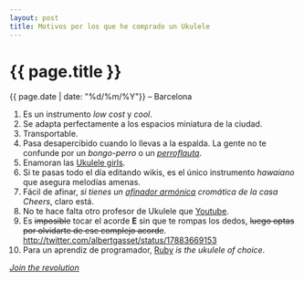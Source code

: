 ```yaml
---
layout: post
title: Motivos por los que he comprado un Ukulele
---
```


# {{ page.title }}

{{ page.date | date: "%d/%m/%Y"}} &ndash; Barcelona

1. Es un instrumento *low cost* y *cool*. 
2. Se adapta perfectamente a los espacios miniatura de la ciudad.
3. Transportable.
4. Pasa desapercibido cuando lo llevas a la espalda. La gente no te confunde por un *bongo-perro* o un *[perroflauta](http://www.frikipedia.es/friki/Perroflauta)*.
5. Enamoran las [Ukulele girls](http://www.miniplug.tv/26-02-2009/ukulele-girls/).
6. Si te pasas todo el día editando wikis, es el único instrumento *hawaiano* que asegura melodías amenas.
7. Fácil de afinar, *si tienes un [afinador armónica](http://ukecosas.es/es/accesorios/cherry-ct-200c.html) cromática de la casa Cheers*, claro está.
8. No te hace falta otro profesor de Ukulele que [Youtube](http://www.youtube.com/watch?v=ErMWX--UJZ4).
9. Es <del>imposible</del> tocar el acorde **E** sin que te rompas los dedos, <del>luego optas por olvidarte de ese complejo acorde</del>. <a href="http://twitter.com/albertgasset/status/17883669153"> http://twitter.com/albertgasset/status/17883669153</a>
10. Para un aprendiz de programador, [Ruby](http://www.ruby-lang.org/es/) *is the ukulele of choice*.

*[Join the revolution](http://simplebits.com/notebook/2006/01/23/ukulele/)*
